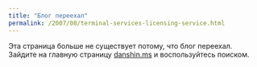 ```yaml
---
title: "Блог переехал"
permalink: /2007/08/terminal-services-licensing-service.html
---
```

Эта страница больше не существует потому, что блог переехал. Зайдите на главную страницу [danshin.ms](http://danshin.ms) и воспользуйтесь поиском.